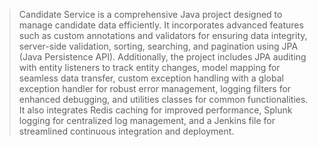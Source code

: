 > Candidate Service is a comprehensive Java project designed to manage candidate data efficiently. 
> It incorporates advanced features such as custom annotations and validators for ensuring data integrity, server-side validation, sorting, searching, and pagination using JPA (Java Persistence API).
> Additionally, the project includes JPA auditing with entity listeners to track entity changes, model mapping for seamless data transfer, custom exception handling with a global exception handler for robust error management, logging filters for enhanced debugging, and utilities classes for common functionalities.
> It also integrates Redis caching for improved performance, Splunk logging for centralized log management, and a Jenkins file for streamlined continuous integration and deployment.
